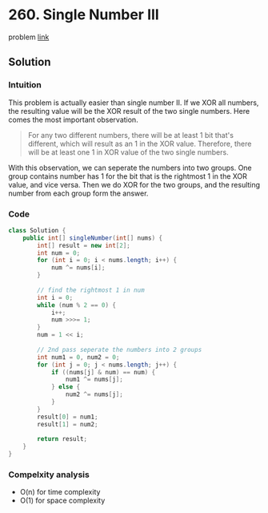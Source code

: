 # 260. Single Number III
problem [link](https://leetcode.com/problems/single-number-iii/)

## Solution
### Intuition
This problem is actually easier than single number II. If we XOR all numbers, the resulting value will be the XOR result of the two 
single numbers. Here comes the most important observation. 
> For any two different numbers, there will be at least 1 bit that's different,
which will result as an 1 in the XOR value. Therefore, there will be at least one 1 in XOR value of the two single numbers.

With this observation, we can seperate the numbers into two groups. One group contains number has 1 for the bit that is the 
rightmost 1 in the XOR value, and vice versa. Then we do XOR for the two groups, and the resulting number from each group form the answer.

### Code
```java
class Solution {
    public int[] singleNumber(int[] nums) {
        int[] result = new int[2];
        int num = 0;
        for (int i = 0; i < nums.length; i++) {
            num ^= nums[i];
        }
        
        // find the rightmost 1 in num
        int i = 0;
        while (num % 2 == 0) {
            i++;
            num >>>= 1;
        }
        num = 1 << i;
        
        // 2nd pass seperate the numbers into 2 groups
        int num1 = 0, num2 = 0;
        for (int j = 0; j < nums.length; j++) {
            if ((nums[j] & num) == num) {
                num1 ^= nums[j];
            } else {
                num2 ^= nums[j];
            }
        }
        result[0] = num1;
        result[1] = num2;
        
        return result;
    }
}
```

### Compelxity analysis
* O(n) for time complexity
* O(1) for space complexity
